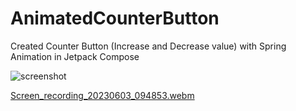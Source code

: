 # AnimatedCounterButton

Created Counter Button (Increase and Decrease value) with Spring Animation in Jetpack Compose

![screenshot](https://github.com/BhavdipDhameliya/AnimatedCounterButton/assets/10517035/a069d10a-56c3-4e4e-9032-890eb6180e39)



[Screen_recording_20230603_094853.webm](https://github.com/BhavdipDhameliya/AnimatedCounterButton/assets/10517035/0b1497d3-f834-4b6e-b92e-0be53cf65683)
